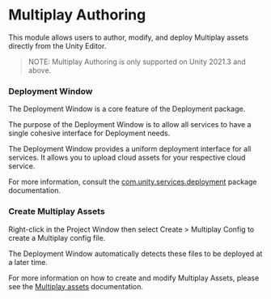 # Multiplay Authoring
This module allows users to author, modify, and deploy Multiplay assets directly from the Unity Editor.

> NOTE: Multiplay Authoring is only supported on Unity 2021.3 and above.

### Deployment Window
The Deployment Window is a core feature of the Deployment package.

The purpose of the Deployment Window is to allow all services
to have a single cohesive interface for Deployment needs.

The Deployment Window provides a uniform deployment interface for all services. It allows you to upload cloud assets for your respective cloud service.

For more information, consult the [com.unity.services.deployment](https://docs.unity3d.com/Packages/com.unity.services.deployment@latest) package documentation.

### Create Multiplay Assets
Right-click in the Project Window then select Create > Multiplay Config to create a Multiplay config file.

The Deployment Window automatically detects these files to be deployed at a later time.

For more information on how to create and modify Multiplay Assets, please see the [Multiplay assets](./multiplay-assets.md) documentation.
